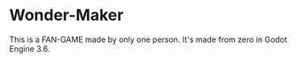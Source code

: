 # Wonder-Maker
This is a FAN-GAME made by only one person.
It's made from zero in Godot Engine 3.6.

